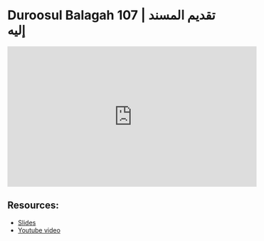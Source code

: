 # Duroosul Balagah 107 | تقديم المسند إليه
                
<iframe width="560" height="315" src="https://www.youtube-nocookie.com/embed/nBwpjCdZERo?start=0" frameborder="0" allow="accelerometer; autoplay; encrypted-media; gyroscope; picture-in-picture" allowfullscreen="allowfullscreen">
</iframe><BR>

## Resources:
- [Slides](https://github.com/arshare/resources_balagha_pdfs)
- [Youtube video](https://www.youtube.com/watch?v=nBwpjCdZERo&list=PLzn0qdi6JpdvvXVuJ7kIusNquSxeyKJvc)

